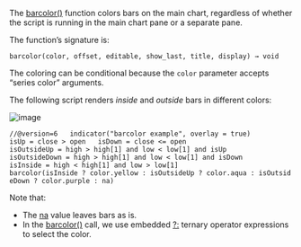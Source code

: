 The [barcolor()](https://www.tradingview.com/pine-script-reference/v6/#fun_barcolor) function colors bars on the main chart, regardless of whether the script is running in the main chart pane or a separate pane.

The function’s signature is:

```
barcolor(color, offset, editable, show_last, title, display) → void
```

The coloring can be conditional because the `color` parameter accepts “series color” arguments.

The following script renders _inside_ and _outside_ bars in different colors:

![image](https://www.tradingview.com/pine-script-docs/_astro/BarColoring-1.BVBRLjUu_2gjXX.webp)

`//@version=6   indicator("barcolor example", overlay = true)   isUp = close > open   isDown = close <= open   isOutsideUp = high > high[1] and low < low[1] and isUp   isOutsideDown = high > high[1] and low < low[1] and isDown   isInside = high < high[1] and low > low[1]   barcolor(isInside ? color.yellow : isOutsideUp ? color.aqua : isOutsideDown ? color.purple : na)   `

Note that:

-   The [na](https://www.tradingview.com/pine-script-reference/v6/#var_na) value leaves bars as is.
-   In the [barcolor()](https://www.tradingview.com/pine-script-reference/v6/#fun_barcolor) call, we use embedded [?:](https://www.tradingview.com/pine-script-reference/v6/#op_%7Bquestion%7D%7Bcolon%7D) ternary operator expressions to select the color.